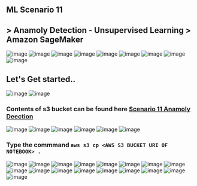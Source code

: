 ## ML Scenario 11

## > Anamoly Detection - Unsupervised Learning > Amazon SageMaker
<img alt="image" src="https://github.com/Brindha-m/AWS_Games/assets/72887609/0a9a8122-6197-42c4-aab2-3c726d779838">
<img alt="image" src="https://github.com/Brindha-m/AWS_Games/assets/72887609/4ee6f268-a819-4b42-9656-4128ff91568b">
<img alt="image" src="https://github.com/Brindha-m/AWS_Games/assets/72887609/61b721bb-aed2-41e5-8768-d72f6d4005a8">
<img alt="image" src="https://github.com/Brindha-m/AWS_Games/assets/72887609/5b75a956-c354-4d7e-a4a4-32fb2f24b3d8">
<img alt="image" src="https://github.com/Brindha-m/AWS_Games/assets/72887609/f8ce729d-c0b5-4673-8d24-9217a1c123f3">
<img alt="image" src="https://github.com/Brindha-m/AWS_Games/assets/72887609/6a155002-816e-4620-8fcc-c9429c7b6b40">
<img alt="image" src="https://github.com/Brindha-m/AWS_Games/assets/72887609/71804c08-47af-45c7-86d3-f381b8e144cd">
<img alt="image" src="https://github.com/Brindha-m/AWS_Games/assets/72887609/e8980a48-3f13-4241-8461-b1dfea4ea61a">

<img alt="image" src="https://github.com/Brindha-m/AWS_Games/assets/72887609/f3833058-2d2a-4c04-b518-5a94cc15bc5b">

## Let's Get started..
<img alt="image" src="https://github.com/Brindha-m/AWS_Games/assets/72887609/3884846c-6854-4089-9983-156307fb4582">
<img alt="image" src="https://github.com/Brindha-m/AWS_Games/assets/72887609/618eab5a-e579-4d7c-897d-d763ce393812">

### Contents of s3 bucket can be found here [Scenario 11 Anamoly Deection](https://github.com/Brindha-m/AWS_Games/tree/main/Machine%20Learning%20AWS/Utils/Scenarioo%2011%20-%20Anamoly%20Detection%20-ebikes%20escooters)

<img alt="image" src="https://github.com/Brindha-m/AWS_Games/assets/72887609/b88e4890-dc12-4a1f-9540-9fe36a1d20f6">
<img alt="image" src="https://github.com/Brindha-m/AWS_Games/assets/72887609/001b4088-381e-452d-9cae-28c6e42fd27e">
<img alt="image" src="https://github.com/Brindha-m/AWS_Games/assets/72887609/0a1a7eaf-0e99-4270-8e71-3bd4224f380a">
<img alt="image" src="https://github.com/Brindha-m/AWS_Games/assets/72887609/5565f22f-2464-4c81-a19d-245bf08b3523">
<img alt="image" src="https://github.com/Brindha-m/AWS_Games/assets/72887609/53f643d7-8d8a-4da1-9ed1-18e12eb87a77">
<img alt="image" src="https://github.com/Brindha-m/AWS_Games/assets/72887609/5dc84819-203c-42ae-94e0-9850fc0660e9">

<BR>

### Type the commmand ` aws s3 cp <AWS S3 BUCKET URI OF NOTEBOOK> . `

<img alt="image" src="https://github.com/Brindha-m/AWS_Games/assets/72887609/a975bc95-394e-4009-ae84-3a771459533f">
<img alt="image" src="https://github.com/Brindha-m/AWS_Games/assets/72887609/973591be-22d2-427c-a2a1-f6ee8c334b02">
<img alt="image" src="https://github.com/Brindha-m/AWS_Games/assets/72887609/4c4ef19e-ac15-458e-bdef-2b95b3d4d822">
<img alt="image" src="https://github.com/Brindha-m/AWS_Games/assets/72887609/5d2f8200-c571-457a-b437-f351d15de9d1">
<img alt="image" src="https://github.com/Brindha-m/AWS_Games/assets/72887609/8cc6f210-eaa7-4bcb-9d08-19bfc26a6aee">
<img alt="image" src="https://github.com/Brindha-m/AWS_Games/assets/72887609/69d8a8ea-51f4-401f-9fc0-dca6c13d3d5b">
<img alt="image" src="https://github.com/Brindha-m/AWS_Games/assets/72887609/af9df74a-74c2-4be5-bd9c-aeb0e6ea51f4">

<img alt="image" src="https://github.com/Brindha-m/AWS_Games/assets/72887609/d541ec0f-8aa8-4fa3-b577-c1045dff5ec6">
<img alt="image" src="https://github.com/Brindha-m/AWS_Games/assets/72887609/639b8465-0c7b-4f25-a0fe-343080b67d4b">

<img alt="image" src="https://github.com/Brindha-m/AWS_Games/assets/72887609/ac74671c-02df-4aab-9ffc-a1009bed15f3">
<img alt="image" src="https://github.com/Brindha-m/AWS_Games/assets/72887609/245cb342-80b3-4730-a3fa-b18bb56878ac">
<img alt="image" src="https://github.com/Brindha-m/AWS_Games/assets/72887609/23d184c5-7a26-4a3a-9111-0ecc6960e8cc">
<img alt="image" src="https://github.com/Brindha-m/AWS_Games/assets/72887609/4f74c32b-d378-4410-ab0a-05a1e1569184">

<img alt="image" src="https://github.com/Brindha-m/AWS_Games/assets/72887609/549caf22-73de-45e6-bee4-6388f98c3032">
<img alt="image" src="https://github.com/Brindha-m/AWS_Games/assets/72887609/9c778f5e-af9b-4f44-85df-ffa61f021d82">

<img alt="image" src="https://github.com/Brindha-m/AWS_Games/assets/72887609/3318d728-bebb-4937-97a2-1d517f59f32b">
<img alt="image" src="https://github.com/Brindha-m/AWS_Games/assets/72887609/4846bb94-1be5-41d1-b1db-977945292252">


